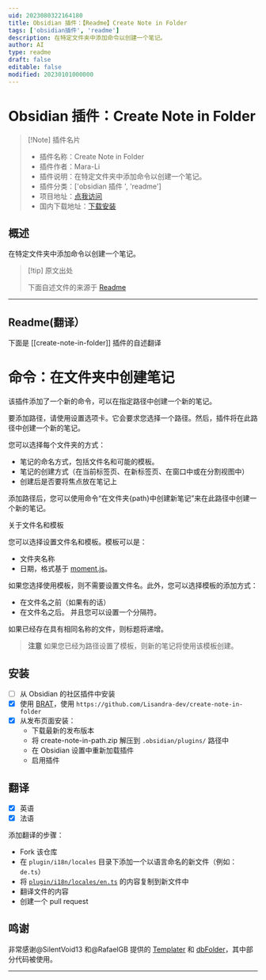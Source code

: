 ```yaml
---
uid: 2023080322164180
title: Obsidian 插件：【Readme】Create Note in Folder
tags: ['obsidian插件', 'readme']
description: 在特定文件夹中添加命令以创建一个笔记。
author: AI
type: readme
draft: false
editable: false
modified: 20230101000000
---
```


# Obsidian 插件：Create Note in Folder

> [!Note] 插件名片
> - 插件名称：Create Note in Folder
> - 插件作者：Mara-Li
> - 插件说明：在特定文件夹中添加命令以创建一个笔记。
> - 插件分类：['obsidian 插件 ', 'readme']
> - 项目地址：[点我访问](https://github.com/Lisandra-dev/obsidian-create-note-in-folder)
> - 国内下载地址：[下载安装](https://pkmer.cn/products/plugin/pluginMarket/?create-note-in-folder)

## 概述

在特定文件夹中添加命令以创建一个笔记。

> [!tip] 原文出处
>
>下面自述文件的来源于 [Readme](https://ghproxy.net/https://raw.githubusercontent.com/Lisandra-dev/obsidian-create-note-in-folder/master/README.md)
>

---

## Readme(翻译）

下面是 [[create-note-in-folder]] 插件的自述翻译

# 命令：在文件夹中创建笔记

该插件添加了一个新的命令，可以在指定路径中创建一个新的笔记。

要添加路径，请使用设置选项卡。它会要求您选择一个路径。然后，插件将在此路径中创建一个新的笔记。

您可以选择每个文件夹的方式：

- 笔记的命名方式，包括文件名和可能的模板。
- 笔记的创建方式（在当前标签页、在新标签页、在窗口中或在分割视图中）
- 创建后是否要将焦点放在笔记上

添加路径后，您可以使用命令“在文件夹{path}中创建新笔记”来在此路径中创建一个新的笔记。

关于文件名和模板

您可以选择设置文件名和模板。模板可以是：

- 文件夹名称
- 日期，格式基于 [moment.js](https://momentjs.com/docs/#/displaying/)。

如果您选择使用模板，则不需要设置文件名。此外，您可以选择模板的添加方式：

- 在文件名之前（如果有的话）
- 在文件名之后。
并且您可以设置一个分隔符。

如果已经存在具有相同名称的文件，则标题将递增。

> **注意**
> 如果您已经为路径设置了模板，则新的笔记将使用该模板创建。

## 安装

- [ ] 从 Obsidian 的社区插件中安装
- [x] 使用 [BRAT](https://github.com/TfTHacker/obsidian42-brat#adding-a-beta-plugin)，使用 `https://github.com/Lisandra-dev/create-note-in-folder`
- [x] 从发布页面安装：
  - 下载最新的发布版本
  - 将 create-note-in-path.zip 解压到 `.obsidian/plugins/` 路径中
  - 在 Obsidian 设置中重新加载插件
  - 启用插件

## 翻译

- [x] 英语
- [x] 法语

添加翻译的步骤：

- Fork 该仓库
- 在 `plugin/i18n/locales` 目录下添加一个以语言命名的新文件（例如：`de.ts`）
- 将 [`plugin/i18n/locales/en.ts`](plugin/i18n/locales/en.ts) 的内容复制到新文件中
- 翻译文件的内容
- 创建一个 pull request

## 鸣谢

非常感谢@SilentVoid13 和@RafaelGB 提供的 [Templater](https://github.com/SilentVoid13/Templater) 和 [dbFolder](https://github.com/RafaelGB/obsidian-db-folder)，其中部分代码被使用。

---





